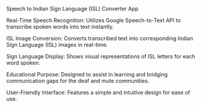 Speech to Indian Sign Language (ISL) Converter App

Real-Time Speech Recognition:
Utilizes Google Speech-to-Text API to transcribe spoken words into text instantly.

ISL Image Conversion:
Converts transcribed text into corresponding Indian Sign Language (ISL) images in real-time.

Sign Language Display:
Shows visual representations of ISL letters for each word spoken.

Educational Purpose:
Designed to assist in learning and bridging communication gaps for the deaf and mute communities.

User-Friendly Interface:
Features a simple and intuitive design for ease of use.
